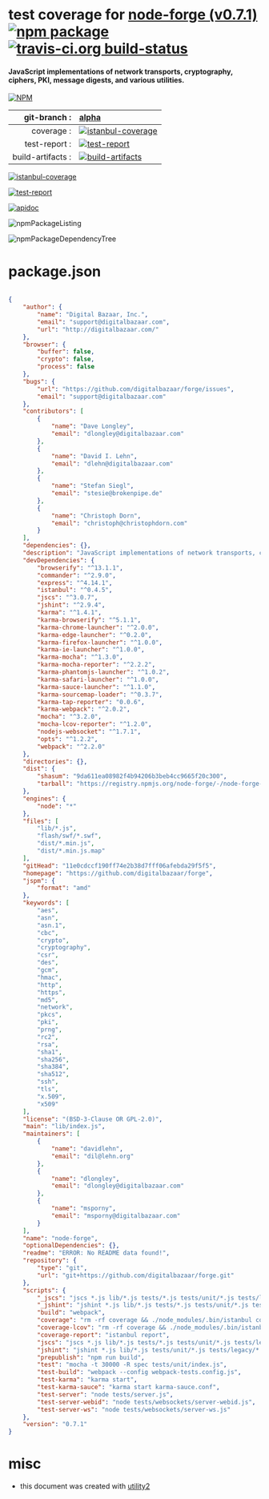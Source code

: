# test coverage for  [node-forge (v0.7.1)](https://github.com/digitalbazaar/forge)  [![npm package](https://img.shields.io/npm/v/npmtest-node-forge.svg?style=flat-square)](https://www.npmjs.org/package/npmtest-node-forge) [![travis-ci.org build-status](https://api.travis-ci.org/npmtest/node-npmtest-node-forge.svg)](https://travis-ci.org/npmtest/node-npmtest-node-forge)
#### JavaScript implementations of network transports, cryptography, ciphers, PKI, message digests, and various utilities.

[![NPM](https://nodei.co/npm/node-forge.png?downloads=true)](https://www.npmjs.com/package/node-forge)

| git-branch : | [alpha](https://github.com/npmtest/node-npmtest-node-forge/tree/alpha)|
|--:|:--|
| coverage : | [![istanbul-coverage](https://npmtest.github.io/node-npmtest-node-forge/build/coverage.badge.svg)](https://npmtest.github.io/node-npmtest-node-forge/build/coverage.html/index.html)|
| test-report : | [![test-report](https://npmtest.github.io/node-npmtest-node-forge/build/test-report.badge.svg)](https://npmtest.github.io/node-npmtest-node-forge/build/test-report.html)|
| build-artifacts : | [![build-artifacts](https://npmtest.github.io/node-npmtest-node-forge/glyphicons_144_folder_open.png)](https://github.com/npmtest/node-npmtest-node-forge/tree/gh-pages/build)|

[![istanbul-coverage](https://npmtest.github.io/node-npmtest-node-forge/build/screenCapture.buildCustomOrg.browser.coverage.html.png)](https://npmtest.github.io/node-npmtest-node-forge/build/coverage.html/index.html)

[![test-report](https://npmtest.github.io/node-npmtest-node-forge/build/screenCapture.buildCustomOrg.browser.%252Fhome%252Ftravis%252Fbuild%252Fnpmtest%252Fnode-npmtest-node-forge%252Ftmp%252Fbuild%252Ftest-report.html.png)](https://npmtest.github.io/node-npmtest-node-forge/build/test-report.html)

[![apidoc](https://npmdoc.github.io/node-npmdoc-node-forge/build/screenCapture.buildApidoc.browser.%252Fhome%252Ftravis%252Fbuild%252Fnpmdoc%252Fnode-npmdoc-node-forge%252Ftmp%252Fbuild%252Fapidoc.html.png)](https://npmdoc.github.io/node-npmdoc-node-forge/build/apidoc.html)

![npmPackageListing](https://npmtest.github.io/node-npmtest-node-forge/build/screenCapture.npmPackageListing.svg)

![npmPackageDependencyTree](https://npmtest.github.io/node-npmtest-node-forge/build/screenCapture.npmPackageDependencyTree.svg)



# package.json

```json

{
    "author": {
        "name": "Digital Bazaar, Inc.",
        "email": "support@digitalbazaar.com",
        "url": "http://digitalbazaar.com/"
    },
    "browser": {
        "buffer": false,
        "crypto": false,
        "process": false
    },
    "bugs": {
        "url": "https://github.com/digitalbazaar/forge/issues",
        "email": "support@digitalbazaar.com"
    },
    "contributors": [
        {
            "name": "Dave Longley",
            "email": "dlongley@digitalbazaar.com"
        },
        {
            "name": "David I. Lehn",
            "email": "dlehn@digitalbazaar.com"
        },
        {
            "name": "Stefan Siegl",
            "email": "stesie@brokenpipe.de"
        },
        {
            "name": "Christoph Dorn",
            "email": "christoph@christophdorn.com"
        }
    ],
    "dependencies": {},
    "description": "JavaScript implementations of network transports, cryptography, ciphers, PKI, message digests, and various utilities.",
    "devDependencies": {
        "browserify": "^13.1.1",
        "commander": "^2.9.0",
        "express": "^4.14.1",
        "istanbul": "^0.4.5",
        "jscs": "^3.0.7",
        "jshint": "^2.9.4",
        "karma": "^1.4.1",
        "karma-browserify": "^5.1.1",
        "karma-chrome-launcher": "^2.0.0",
        "karma-edge-launcher": "^0.2.0",
        "karma-firefox-launcher": "^1.0.0",
        "karma-ie-launcher": "^1.0.0",
        "karma-mocha": "^1.3.0",
        "karma-mocha-reporter": "^2.2.2",
        "karma-phantomjs-launcher": "^1.0.2",
        "karma-safari-launcher": "^1.0.0",
        "karma-sauce-launcher": "^1.1.0",
        "karma-sourcemap-loader": "^0.3.7",
        "karma-tap-reporter": "0.0.6",
        "karma-webpack": "^2.0.2",
        "mocha": "^3.2.0",
        "mocha-lcov-reporter": "^1.2.0",
        "nodejs-websocket": "^1.7.1",
        "opts": "^1.2.2",
        "webpack": "^2.2.0"
    },
    "directories": {},
    "dist": {
        "shasum": "9da611ea08982f4b94206b3beb4cc9665f20c300",
        "tarball": "https://registry.npmjs.org/node-forge/-/node-forge-0.7.1.tgz"
    },
    "engines": {
        "node": "*"
    },
    "files": [
        "lib/*.js",
        "flash/swf/*.swf",
        "dist/*.min.js",
        "dist/*.min.js.map"
    ],
    "gitHead": "11e0cdccf190ff74e2b38d7fff06afebda29f5f5",
    "homepage": "https://github.com/digitalbazaar/forge",
    "jspm": {
        "format": "amd"
    },
    "keywords": [
        "aes",
        "asn",
        "asn.1",
        "cbc",
        "crypto",
        "cryptography",
        "csr",
        "des",
        "gcm",
        "hmac",
        "http",
        "https",
        "md5",
        "network",
        "pkcs",
        "pki",
        "prng",
        "rc2",
        "rsa",
        "sha1",
        "sha256",
        "sha384",
        "sha512",
        "ssh",
        "tls",
        "x.509",
        "x509"
    ],
    "license": "(BSD-3-Clause OR GPL-2.0)",
    "main": "lib/index.js",
    "maintainers": [
        {
            "name": "davidlehn",
            "email": "dil@lehn.org"
        },
        {
            "name": "dlongley",
            "email": "dlongley@digitalbazaar.com"
        },
        {
            "name": "msporny",
            "email": "msporny@digitalbazaar.com"
        }
    ],
    "name": "node-forge",
    "optionalDependencies": {},
    "readme": "ERROR: No README data found!",
    "repository": {
        "type": "git",
        "url": "git+https://github.com/digitalbazaar/forge.git"
    },
    "scripts": {
        "_jscs": "jscs *.js lib/*.js tests/*.js tests/unit/*.js tests/legacy/*.js tests/issues/*.js tests/websockets/*.js",
        "_jshint": "jshint *.js lib/*.js tests/*.js tests/unit/*.js tests/legacy/*.js tests/issues/*.js tests/websockets/*.js",
        "build": "webpack",
        "coverage": "rm -rf coverage && ./node_modules/.bin/istanbul cover ./node_modules/.bin/_mocha -- -u exports -t 30000 -R spec tests/unit/index.js",
        "coverage-lcov": "rm -rf coverage && ./node_modules/.bin/istanbul cover ./node_modules/.bin/_mocha --report lcovonly -- -u exports -t 30000 -R spec tests/unit/index.js",
        "coverage-report": "istanbul report",
        "jscs": "jscs *.js lib/*.js tests/*.js tests/unit/*.js tests/legacy/*.js tests/issues/*.js tests/websockets/*.js",
        "jshint": "jshint *.js lib/*.js tests/unit/*.js tests/legacy/*.js tests/issues/*.js tests/websockets/*.js",
        "prepublish": "npm run build",
        "test": "mocha -t 30000 -R spec tests/unit/index.js",
        "test-build": "webpack --config webpack-tests.config.js",
        "test-karma": "karma start",
        "test-karma-sauce": "karma start karma-sauce.conf",
        "test-server": "node tests/server.js",
        "test-server-webid": "node tests/websockets/server-webid.js",
        "test-server-ws": "node tests/websockets/server-ws.js"
    },
    "version": "0.7.1"
}
```



# misc
- this document was created with [utility2](https://github.com/kaizhu256/node-utility2)
